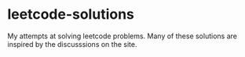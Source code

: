 # leetcode-solutions
My attempts at solving leetcode problems. Many of these solutions are inspired by the discusssions on the site.
